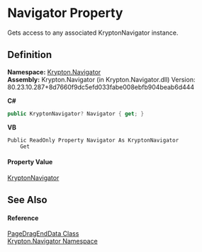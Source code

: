 # Navigator Property


Gets access to any associated KryptonNavigator instance.



## Definition
**Namespace:** <a href="a21ac074-d119-3dc6-bd1c-d3a12c0128bc.md">Krypton.Navigator</a>  
**Assembly:** Krypton.Navigator (in Krypton.Navigator.dll) Version: 80.23.10.287+8d7660f9dc5efd033fabe008ebfb904beab6d444

**C#**
``` C#
public KryptonNavigator? Navigator { get; }
```
**VB**
``` VB
Public ReadOnly Property Navigator As KryptonNavigator
	Get
```



#### Property Value
<a href="5b32a15b-85d7-1db8-3c10-e43632f905eb.md">KryptonNavigator</a>

## See Also


#### Reference
<a href="0c26121e-2e6a-e3c0-21a4-2a1ddbb8d2dc.md">PageDragEndData Class</a>  
<a href="a21ac074-d119-3dc6-bd1c-d3a12c0128bc.md">Krypton.Navigator Namespace</a>  
